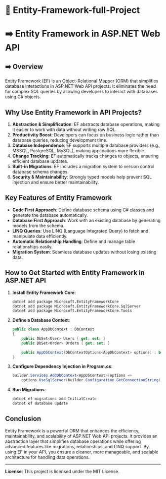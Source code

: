 # 🚀 Entity-Framework-full-Project

# ➡️ Entity Framework in ASP.NET Web API

## ➡️ Overview
Entity Framework (EF) is an Object-Relational Mapper (ORM) that simplifies database interactions in ASP.NET Web API projects. It eliminates the need for complex SQL queries by allowing developers to interact with databases using C# objects.

## Why Use Entity Framework in API Projects?
1. **Abstraction & Simplification**: EF abstracts database operations, making it easier to work with data without writing raw SQL.
2. **Productivity Boost**: Developers can focus on business logic rather than database queries, reducing development time.
3. **Database Independence**: EF supports multiple database providers (e.g., MSSQL, PostgreSQL, MySQL), making applications more flexible.
4. **Change Tracking**: EF automatically tracks changes to objects, ensuring efficient database updates.
5. **Built-in Migrations**: EF includes a migration system to version control database schema changes.
6. **Security & Maintainability**: Strongly typed models help prevent SQL injection and ensure better maintainability.

## Key Features of Entity Framework
- **Code First Approach**: Define database schema using C# classes and generate the database automatically.
- **Database First Approach**: Work with an existing database by generating models from the schema.
- **LINQ Queries**: Use LINQ (Language Integrated Query) to fetch and manipulate data efficiently.
- **Automatic Relationship Handling**: Define and manage table relationships easily.
- **Migration System**: Seamless database updates without losing existing data.

## How to Get Started with Entity Framework in ASP.NET API
1. **Install Entity Framework Core**:
   ```sh
   dotnet add package Microsoft.EntityFrameworkCore
   dotnet add package Microsoft.EntityFrameworkCore.SqlServer
   dotnet add package Microsoft.EntityFrameworkCore.Tools
   ```
2. **Define a Database Context**:
   ```csharp
   public class AppDbContext : DbContext
   {
       public DbSet<User> Users { get; set; }
       public DbSet<Order> Orders { get; set; }
       
       public AppDbContext(DbContextOptions<AppDbContext> options) : base(options) { }
   }
   ```
3. **Configure Dependency Injection in Program.cs**:
   ```csharp
   builder.Services.AddDbContext<AppDbContext>(options =>
       options.UseSqlServer(builder.Configuration.GetConnectionString("DefaultConnection")));
   ```
4. **Run Migrations**:
   ```sh
   dotnet ef migrations add InitialCreate
   dotnet ef database update
   ```

## Conclusion
Entity Framework is a powerful ORM that enhances the efficiency, maintainability, and scalability of ASP.NET Web API projects. It provides an abstraction layer that simplifies database operations while offering advanced features like migrations, relationships, and LINQ support. By using EF in your API, you ensure a cleaner, more manageable, and scalable architecture for handling data operations.

---

**License**: This project is licensed under the MIT License.


